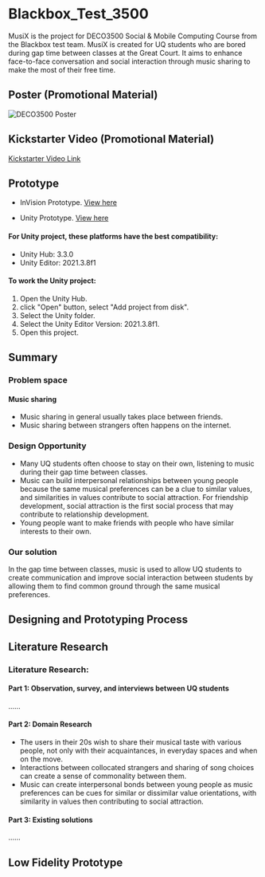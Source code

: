 # Blackbox_Test_3500

MusiX is the project for DECO3500 Social & Mobile Computing Course from the Blackbox test team. MusiX is created for UQ students who are bored during gap time between classes at the Great Court. It aims to enhance face-to-face conversation and social interaction through music sharing to make the most of their free time.


## Poster (Promotional Material)
![DECO3500 Poster](https://user-images.githubusercontent.com/90740412/196862258-81ef9e08-fd95-4b8d-8ffd-5636b8167d8f.png)



## Kickstarter Video (Promotional Material)

[Kickstarter Video Link](https://www.youtube.com/watch?v=reZZxNtCyBI)


## Prototype
-	InVision Prototype. [View here]()


- Unity Prototype. [View here]()
#### For Unity project, these platforms have the best compatibility:
- Unity Hub: 3.3.0
- Unity Editor: 2021.3.8f1
#### To work the Unity project:
1. Open the Unity Hub.
2. click "Open" button, select "Add project from disk".
3. Select the Unity folder.
4. Select the Unity Editor Version: 2021.3.8f1.
5. Open this project.


## Summary

### Problem space
#### Music sharing
- Music sharing in general usually takes place between friends. 
- Music sharing between strangers often happens on the internet.

### Design Opportunity
- Many UQ students often choose to stay on their own, listening to music during their gap time between classes.
- Music can build interpersonal relationships between young people because the same musical preferences can be a clue to similar values, and similarities in values contribute to social attraction. For friendship development, social attraction is the first social process that may contribute to relationship development.
- Young people want to make friends with people who have similar interests to their own.

### Our solution
In the gap time between classes, music is used to allow UQ students to create communication and improve social interaction between students by allowing them to find common ground through the same musical preferences.


## Designing and Prototyping Process
## Literature Research
### Literature Research:

#### Part 1: Observation, survey, and interviews between UQ students
......

#### Part 2: Domain Research
-	The users in their 20s wish to share their musical taste with various people, not only with their acquaintances, in everyday spaces and when on the move.
-	Interactions between collocated strangers and sharing of song choices can create a sense of commonality between them.
-	Music can create interpersonal bonds between young people as music preferences can be cues for similar or dissimilar value orientations, with similarity in values then contributing to social attraction.


#### Part 3: Existing solutions
......


## Low Fidelity Prototype
